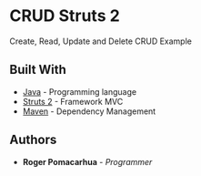 # CRUD Struts 2

Create, Read, Update and Delete CRUD Example

## Built With

* [Java](http://www.oracle.com/technetwork/java/javaee/overview/index.html) - Programming language
* [Struts 2](https://struts.apache.org/) - Framework MVC
* [Maven](https://maven.apache.org/) - Dependency Management

## Authors

* **Roger Pomacarhua** - *Programmer*

